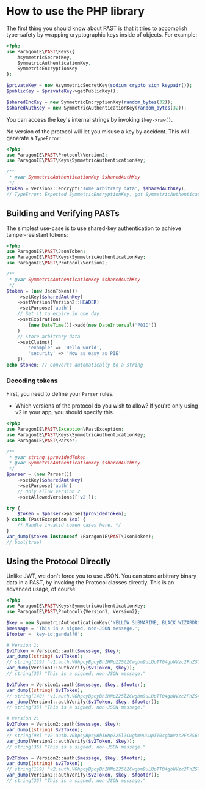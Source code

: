 # How to use the PHP library

The first thing you should know about PAST is that it tries to accomplish
type-safety by wrapping cryptographic keys inside of objects. For example:

```php
<?php
use ParagonIE\PAST\Keys\{
    AsymmetricSecretKey,
    SymmetricAuthenticationKey,
    SymmetricEncryptionKey    
};

$privateKey = new AsymmetricSecretKey(sodium_crypto_sign_keypair());
$publicKey = $privateKey->getPublicKey();

$sharedEncKey = new SymmetricEncryptionKey(random_bytes(32));
$sharedAuthKey = new SymmetricAuthenticationKey(random_bytes(32));
```

You can access the key's internal strings by invoking `$key->raw()`. 

No version of the protocol will let you misuse a key by accident.
This will generate a `TypeError`:

```php
<?php
use ParagonIE\PAST\Protocol\Version2;
use ParagonIE\PAST\Keys\SymmetricAuthenticationKey;

/**
 * @var SymmetricAuthenticationKey $sharedAuthKey
 */
$token = Version2::encrypt('some arbitrary data', $sharedAuthKey); 
// TypeError: Expected SymmetricEncryptionKey, got SymmetricAuthenticationKey.
```

## Building and Verifying PASTs

The simplest use-case is to use shared-key authentication
to achieve tamper-resistant tokens:

```php
<?php
use ParagonIE\PAST\JsonToken;
use ParagonIE\PAST\Keys\SymmetricAuthenticationKey;
use ParagonIE\PAST\Protocol\Version2;

/**
 * @var SymmetricAuthenticationKey $sharedAuthKey
 */
$token = (new JsonToken())
    ->setKey($sharedAuthKey)
    ->setVersion(Version2::HEADER)
    ->setPurpose('auth')
    // Set it to expire in one day
    ->setExpiration(
        (new DateTime())->add(new DateInterval('P01D'))
    )
    // Store arbitrary data
    ->setClaims([
        'example' => 'Hello world',
        'security' => 'Now as easy as PIE'
    ]);
echo $token; // Converts automatically to a string
```

### Decoding tokens

First, you need to define your `Parser` rules.

* Which versions of the protocol do you wish to allow? If you're only
  using v2 in your app, you should specify this.

```php
<?php
use ParagonIE\PAST\Exception\PastException;
use ParagonIE\PAST\Keys\SymmetricAuthenticationKey;
use ParagonIE\PAST\Parser;

/**
 * @var string $providedToken
 * @var SymmetricAuthenticationKey $sharedAuthKey
 */
$parser = (new Parser())
    ->setKey($sharedAuthKey)
    ->setPurpose('auth')
    // Only allow version 2
    ->setAllowedVersions(['v2']);

try {
    $token = $parser->parse($providedToken);
} catch (PastException $ex) {
    /* Handle invalid token cases here. */
}
var_dump($token instanceof \ParagonIE\PAST\JsonToken);
// bool(true)
```

## Using the Protocol Directly

Unlike JWT, we don't force you to use JSON. You can store arbitrary binary
data in a PAST, by invoking the Protocol classes directly. This is an advanced
usage, of course.

```php
<?php
use ParagonIE\PAST\Keys\SymmetricAuthenticationKey;
use ParagonIE\PAST\Protocol\{Version1, Version2};

$key = new SymmetricAuthenticationKey('YELLOW SUBMARINE, BLACK WIZARDRY');
$message = 'This is a signed, non-JSON message.';
$footer = 'key-id:gandalf0';

# Version 1:
$v1Token = Version1::auth($message, $key);
var_dump((string) $v1Token);
// string(119) "v1.auth.VGhpcyBpcyBhIHNpZ25lZCwgbm9uLUpTT04gbWVzc2FnZS7oOqvKH5vRLbtFUt9aCpj07IQ0xep-XyaUitfocuZHI4KTE2XvvPxxFwpprODHu48"
var_dump(Version1::authVerify($v1Token, $key));
// string(35) "This is a signed, non-JSON message."

$v1Token = Version1::auth($message, $key, $footer);
var_dump((string) $v1Token);
// string(140) "v1.auth.VGhpcyBpcyBhIHNpZ25lZCwgbm9uLUpTT04gbWVzc2FnZS4-OUI1gPNfKbXnlri80cOL09sAeDPufbFZPtDJtBYJHvw-paFOJB7c_idufcwFxYs.a2V5LWlkOmdhbmRhbGYw"
var_dump(Version1::authVerify($v1Token, $key, $footer));
// string(35) "This is a signed, non-JSON message."

# Version 2:
$v2Token = Version2::auth($message, $key);
var_dump((string) $v2Token);
// string(98) "v2.auth.VGhpcyBpcyBhIHNpZ25lZCwgbm9uLUpTT04gbWVzc2FnZS6oHEOlDwiHeyJ2gKEISXF24i2ZraSPyNXUTYQX-V3siA"
var_dump(Version2::authVerify($v2Token, $key));
// string(35) "This is a signed, non-JSON message."

$v2Token = Version2::auth($message, $key, $footer);
var_dump((string) $v2Token);
// string(119) "v2.auth.VGhpcyBpcyBhIHNpZ25lZCwgbm9uLUpTT04gbWVzc2FnZS7NoNXmf0CVrTmfso33FW1FCXOevPgWvvZoAvyu1d07wA.a2V5LWlkOmdhbmRhbGYw"
var_dump(Version2::authVerify($v2Token, $key, $footer));
// string(35) "This is a signed, non-JSON message."
```

